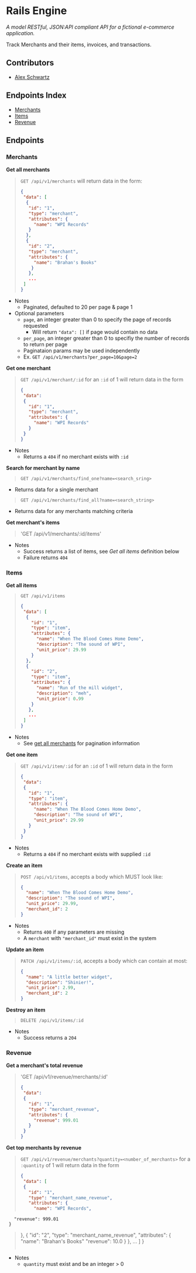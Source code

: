 # Rails Engine
_A model RESTful, JSON:API compliant API for a fictional e-commerce application._

Track Merchants and their items, invoices, and transactions.

## Contributors
  - [Alex Schwartz](https://www.linkedin.com/in/alex-s-77659758/)

## Endpoints Index
  - [Merchants](#merchants)
  - [Items](#items)
  - [Revenue](#revenue)

## Endpoints
### Merchants
**Get all merchants**
> `GET /api/v1/merchants` will return data in the form:
>```json
>{
>  "data": [
>   {
>    "id": "1",
>    "type": "merchant",
>    "attributes": {
>      "name": "WPI Records"
>    }
>   },
>   {
>    "id": "2",
>    "type": "merchant",
>    "attributes": {
>      "name": "Brahan's Books"
>     }
>    },
>    ...
>  ]
>}
>```

  - Notes
    - Paginated, defaulted to 20 per page & page 1
  - Optional parameters
    - `page`, an integer greater than 0 to specify the page of records requested
      - Will return `"data": []` if page would contain no data
    - `per_page`, an integer greater than 0 to specifiy the number of records to return per page
    - Paginataion params may be used independently
    - Ex. `GET /api/v1/merchants?per_page=10&page=2`


**Get one merchant**
> `GET /api/v1/merchant/:id` for an `:id` of 1 will return data in the form
>```json
>{
>  "data":
>  {
>    "id": "1",
>    "type": "merchant",
>    "attributes": {
>      "name": "WPI Records"
>    }
>  }
>}
>```

  - Notes
    - Returns a `404` if no merchant exists with `:id`


**Search for merchant by name**
> `GET /api/v1/merchants/find_one?name=<search_sring>`
  - Returns data for a single merchant

> `GET /api/v1/merchants/find_all?name=<search_string>`
  - Returns data for any merchants matching criteria

**Get merchant's items**
> 'GET /api/v1/merchants/:id/items'
  - Notes
    - Success returns a list of items, see _Get all items_ definition below
    - Failure returns `404`

### Items
**Get all items**
> `GET /api/v1/items`
>```json
>{
>  "data": [
>   {
>     "id": "1",
>     "type": "item",
>     "attributes": {
>       "name": "When The Blood Comes Home Demo",
>       "description": "The sound of WPI",
>       "unit_price": 29.99
>     }
>   },
>   {
>     "id": "2",
>     "type": "item",
>     "attributes": {
>       "name": "Run of the mill widget",
>       "description": "meh",
>       "unit_price": 0.99
>     }
>    },
>    ...
>  ]
>}
>```

  - Notes
    - See [get all merchants](#get_all_merchants) for pagination information

**Get one item**
> `GET /api/v1/item/:id` for an `:id` of 1 will return data in the form
>```json
>{
>  "data":
>  {
>    "id": "1",
>    "type": "item",
>    "attributes": {
>      "name": "When The Blood Comes Home Demo",
>      "description": "The sound of WPI",
>      "unit_price": 29.99
>    }
>  }
>}
>```

  - Notes
    - Returns a `404` if no merchant exists with supplied `:id`

**Create an item**
> `POST /api/v1/items`, accepts a body which MUST look like:
>```json
>{
>   "name": "When The Blood Comes Home Demo",
>   "description": "The sound of WPI",
>   "unit_price": 29.99,
>   "merchant_id": 2
>}
>```

  - Notes
    - Returns `400` if any parameters are missing
    - A `merchant` with `"merchant_id"` must exist in the system

**Update an item**
> `PATCH /api/v1/items/:id`, accepts a body which can contain at most:
>```json
>{
>   "name": "A little better widget",
>   "description": "Shinier!",
>   "unit_price": 2.99,
>   "merchant_id": 2
>}
>```


**Destroy an item**
> `DELETE /api/v1/items/:id`

  - Notes
    - Success returns a `204`

### Revenue
**Get a merchant's total revenue**
> 'GET /api/v1/revenue/merchants/:id'
>```json
>{
>  "data":
>  {
>    "id": "1",
>    "type": "merchant_revenue",
>    "attributes": {
>      "revenue": 999.01
>    }
>  }
>}
>```

**Get <x> top merchants by revenue**
> `GET /api/v1/revenue/merchants?quantity=<number_of_merchants>` for a `:quantity` of 1 will return data in the form
>```json
>{
>  "data": [
>  {
>    "id": "1",
>    "type": "merchant_name_revenue",
>    "attributes": {
>      "name": "WPI Records",
       "revenue": 999.01
     }
>  },
>  {
>    "id": "2",
>    "type": "merchant_name_revenue",
>    "attributes": {
>      "name": "Brahan's Books"
       "revenue": 10.0
>     }
>   },
>    ...
>  ]
>}
>```
  - Notes
    - `quantity` must exist and be an integer > 0
